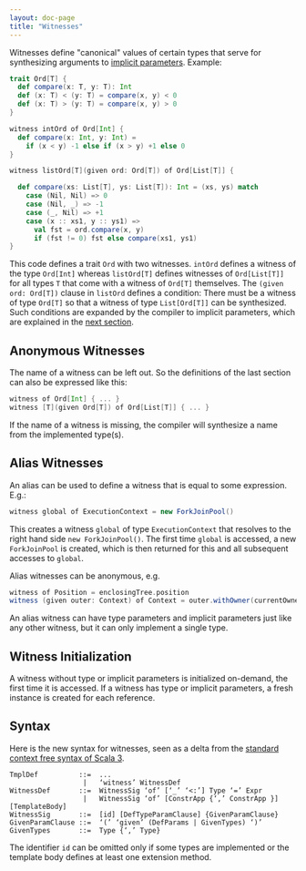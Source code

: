 ```yaml
---
layout: doc-page
title: "Witnesses"
---
```


Witnesses define "canonical" values of certain types
that serve for synthesizing arguments to [implicit parameters](./given-clauses.md). Example:

```scala
trait Ord[T] {
  def compare(x: T, y: T): Int
  def (x: T) < (y: T) = compare(x, y) < 0
  def (x: T) > (y: T) = compare(x, y) > 0
}

witness intOrd of Ord[Int] {
  def compare(x: Int, y: Int) =
    if (x < y) -1 else if (x > y) +1 else 0
}

witness listOrd[T](given ord: Ord[T]) of Ord[List[T]] {

  def compare(xs: List[T], ys: List[T]): Int = (xs, ys) match
    case (Nil, Nil) => 0
    case (Nil, _) => -1
    case (_, Nil) => +1
    case (x :: xs1, y :: ys1) =>
      val fst = ord.compare(x, y)
      if (fst != 0) fst else compare(xs1, ys1)
}
```
This code defines a trait `Ord` with two witnesses. `intOrd` defines
a witness of the type `Ord[Int]` whereas `listOrd[T]` defines witnesses
of `Ord[List[T]]` for all types `T` that come with a witness of `Ord[T]`
themselves. The `(given ord: Ord[T])` clause in `listOrd` defines a condition: There must be a
witness of type `Ord[T]` so that a witness of type `List[Ord[T]]` can
be synthesized. Such conditions are expanded by the compiler to implicit
parameters, which are explained in the [next section](./given-clauses.md).

## Anonymous Witnesses

The name of a witness can be left out. So the definitions
of the last section can also be expressed like this:
```scala
witness of Ord[Int] { ... }
witness [T](given Ord[T]) of Ord[List[T]] { ... }
```
If the name of a witness is missing, the compiler will synthesize a name from
the implemented type(s).

## Alias Witnesses

An alias can be used to define a witness that is equal to some expression. E.g.:
```scala
witness global of ExecutionContext = new ForkJoinPool()
```
This creates a witness `global` of type `ExecutionContext` that resolves to the right
hand side `new ForkJoinPool()`.
The first time `global` is accessed, a new `ForkJoinPool` is created, which is then
returned for this and all subsequent accesses to `global`.

Alias witnesses can be anonymous, e.g.
```scala
witness of Position = enclosingTree.position
witness (given outer: Context) of Context = outer.withOwner(currentOwner)
```
An alias witness can have type parameters and implicit parameters just like any other witness,
but it can only implement a single type.

## Witness Initialization

A witness without type or implicit parameters is initialized on-demand, the first
time it is accessed. If a witness has type or implicit parameters, a fresh instance
is created for each reference.

## Syntax

Here is the new syntax for witnesses, seen as a delta from the [standard context free syntax of Scala 3](../../internals/syntax.md).
```
TmplDef          ::=  ...
                  |   ‘witness’ WitnessDef
WitnessDef       ::=  WitnessSig ‘of’ [‘_’ ‘<:’] Type ‘=’ Expr
                  |   WitnessSig ‘of’ [ConstrApp {‘,’ ConstrApp }] [TemplateBody]
WitnessSig       ::=  [id] [DefTypeParamClause] {GivenParamClause}
GivenParamClause ::=  ‘(’ ‘given’ (DefParams | GivenTypes) ‘)’
GivenTypes       ::=  Type {‘,’ Type}
```
The identifier `id` can be omitted only if some types are implemented or the template body defines at least one extension method.

